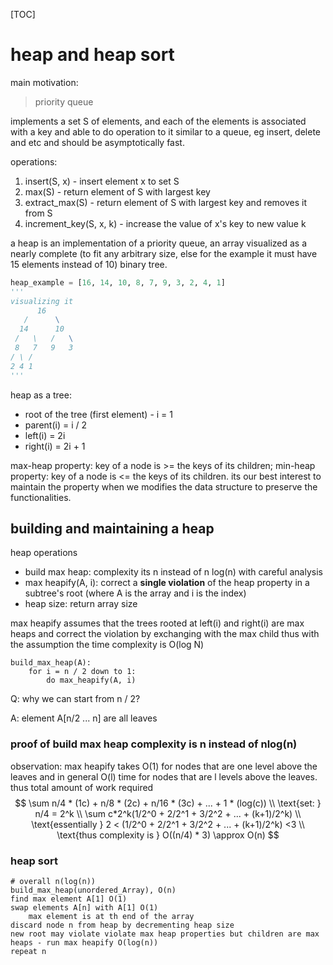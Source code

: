 [TOC]

# heap and heap sort

main motivation: 

> priority queue

implements a set S of elements, and each of the elements is associated with a key and able to do operation to it similar to a queue, eg insert, delete and etc and should be asymptotically fast.

operations:

1. insert(S, x) - insert element x to set S
2. max(S) - return element of S with largest key
3. extract_max(S) - return element of S with largest key and removes it from S
4. increment_key(S, x, k) - increase the value of x's key to new value k

a heap is an implementation of a priority queue, an array visualized as a nearly complete (to fit any arbitrary size, else for the example it must have 15 elements instead of 10) binary tree.

```python
heap_example = [16, 14, 10, 8, 7, 9, 3, 2, 4, 1]
'''
visualizing it
      16
   /      \
  14      10
 /   \   /   \
 8   7   9   3
/ \ /
2 4 1
'''
```

heap as a tree:

- root of the tree (first element) - i = 1
- parent(i) = i / 2
- left(i) = 2i
- right(i) = 2i + 1

max-heap property: key of a node is >= the keys of its children; min-heap property: key of a node is <= the keys of its children. its our best interest to maintain the property when we modifies the data structure to preserve the functionalities.

## building and maintaining a heap

heap operations

- build max heap: complexity its n instead of n log(n) with careful analysis
- max heapify(A, i): correct a **single violation** of the heap property in a subtree's root (where A is the array and i is the index)
- heap size: return array size

max heapify assumes that the trees rooted at left(i) and right(i) are max heaps and correct the violation by exchanging with the max child thus with the assumption the time complexity is O(log N)

```pseudocode
build_max_heap(A):
	for i = n / 2 down to 1:
		do max_heapify(A, i)
```

Q: why we can start from n / 2?

A: element A[n/2 ... n] are all leaves

### proof of build max heap complexity is n instead of nlog(n)

observation: max heapify takes O(1) for nodes that are one level above the leaves and in general O(l) time for nodes that are l levels above the leaves. thus total amount of work required
$$
\sum n/4 * (1c) + n/8 * (2c) + n/16 * (3c) + ... + 1 * (log(c))
\\
\text{set: } n/4 = 2^k
\\
\sum c*2^k(1/2^0 + 2/2^1 + 3/2^2 + ... + (k+1)/2^k)
\\
\text{essentially } 2 < (1/2^0 + 2/2^1 + 3/2^2 + ... + (k+1)/2^k) <3
\\
\text{thus complexity is } O((n/4) * 3) \approx O(n)
$$

### heap sort

```pseudocode
# overall n(log(n))
build_max_heap(unordered_Array), O(n)
find max element A[1] O(1)
swap elements A[n] with A[1] O(1)
	max element is at th end of the array
discard node n from heap by decrementing heap size 
new root may violate violate max heap properties but children are max heaps - run max heapify O(log(n))
repeat n
```

